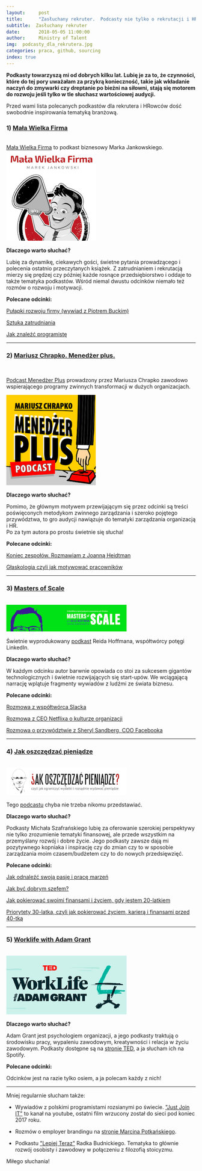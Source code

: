 ```yaml
---
layout:     post
title:      "Zasłuchany rekruter.  Podcasty nie tylko o rekrutacji i HR"
subtitle:  Zasłuchany rekruter
date:       2018-05-05 11:00:00 
author:     Ministry of Talent 
img:  podcasty_dla_rekrutera.jpg
categories: praca, github, sourcing
index: true
---
```


<b>Podkasty towarzyszą mi od dobrych kilku lat. Lubię je za to, że czynności, które do tej pory uważałam za przykrą konieczność, takie jak wkładanie naczyń do zmywarki czy dreptanie po bieżni na siłowni, stają się motorem do rozwoju jeśli tylko w tle słuchasz wartościowej audycji. 
</b>
 
Przed wami lista polecanych podkastów dla rekrutera i HRowców dość swobodnie inspirowania tematyką branżową.

<h3 class="section-heading">1) <u>Mała Wielka Firma</u></h3>

<br>
<a href="https://malawielkafirma.pl/" target="_blank">Mała Wielka Firma</a>  to podkast biznesowy Marka Jankowskiego. 
<img src="/images/mwf.png" class="img-responsive" alt="Picture">

<b>Dlaczego warto słuchać?</b> 

Lubię za dynamikę, ciekawych gości, świetne pytania prowadzącego i polecenia ostatnio przeczytanych książek. Z zatrudnianiem i rekrutacją mierzy się prędzej czy później każde rosnące przedsiębiorstwo i oddaje to także tematyka podkastów.  Wśród niemal dwustu odcinków niemało też rozmów o rozwoju i motywacji.

<b>Polecane odcinki:</b>

<a href="https://malawielkafirma.pl/pulapki-rozwoju-firmy/" target="_blank"> Pułapki rozwoju firmy (wywiad z Piotrem Buckim)</a>

<a href="https://malawielkafirma.pl/sztuka-zatrudniania/" target="_blank">Sztuka zatrudniania </a>

<a href="https://malawielkafirma.pl/jak-znalezc-programiste/" target="_blank"> Jak znaleźć programistę</a>

--------------------------------------------------------------------------------------------------------------------------------------------------

<h3 class="section-heading">2) <u>Mariusz Chrapko. Menedżer plus.</u></h3>
<br>

<a href="http://mariuszchrapko.com/cykl/podcast/" target="_blank">Podcast Menedżer Plus</a> prowadzony przez Mariusza Chrapko zawodowo wspierającego programy zwinnych transformacji w dużych organizacjach.

<img src="/images/menedzer_plus.png" class="img-responsive" alt="Picture">

<b>Dlaczego warto słuchać?</b> 

Pomimo, że głównym motywem przewijającym się przez odcinki są treści poświęconych metodykom zwinnego zarządzania i szeroko pojętego przywództwa, to gro audycji nawiązuje do tematyki zarządzania organizacją i HR.  
Po za tym autora po prostu świetnie się słucha!

<b>Polecane odcinki:</b>
 
<a href="http://mariuszchrapko.com/koniec-zespolow-rozmawiam-joanna-heidtman/" target="_blank"> Koniec zespołów. Rozmawiam z Joanną Heidtman </a>

<a href="http://mariuszchrapko.com/glaskologia-czyli-motywowac-pracownikow/" target="_blank"> Głaskologia czyli jak motywować pracowników </a>
 
--------------------------------------------------------------------------------------------------------------------------------------------------
<h3 class="section-heading">3) <u>Masters of Scale</u></h3>
<br>

<img src="/images/masters_of_scale.png" class="img-responsive" alt="Picture">

Świetnie wyprodukowany <a href="https://mastersofscale.com/" target="_blank">podkast</a> Reida Hoffmana, współtwórcy potęgi LinkedIn. 

<b>Dlaczego warto słuchać?</b> 

W każdym odcinku autor barwnie opowiada co stoi za sukcesem gigantów technologicznych i świetnie rozwijających się start-upów. We wciągającą narrację wplątuje fragmenty wywiadów z ludźmi ze świata biznesu.

<b>Polecane odcinki:</b>

<a href="http://https://mastersofscale.com/stewart-butterfield-the-big-pivot/" target="_blank"> Rozmowa z współtwórca Slacka </a>

<a href="http://https://mastersofscale.com/reed-hastings-culture-shock/" target="_blank"> Rozmowa z CEO Netflixa o kulturze organizacji </a>

<a href="http://https://mastersofscale.com/sheryl-sandberg-lead-lead-again/" target="_blank"> Rozmowa o przywództwie z Sheryl Sandberg, COO Facebooka </a>

--------------------------------------------------------------------------------------------------------------------------------------------------

<h3 class="section-heading">4) <u>Jak oszczędzać pieniądze</u></h3>
<br>

<img src="/images/jak_oszcz.png" class="img-responsive" alt="Picture">

Tego <a href="https://jakoszczedzacpieniadze.pl/podcast" target="_blank">podcastu</a> chyba nie trzeba nikomu przedstawiać. 

<b>Dlaczego warto słuchać?</b> 

Podkasty Michała Szafrańskiego lubię za oferowanie szerokiej perspektywy nie tylko zrozumienie tematyki finansowej, ale przede wszystkim na przemyślany rozwój i dobre życie. Jego podkasty zawsze dają mi pozytywnego kopniaka i inspirację czy do zmian czy to w sposobie zarządzania moim czasem/budżetem czy to do nowych przedsięwzięć. 

<b>Polecane odcinki:</b>


<a href="https://jakoszczedzacpieniadze.pl/jak-odnalezc-swoja-pasje-i-prace-marzen" target="_blank"> Jak odnaleźć swoją pasję i pracę marzeń </a>

<a href="https://jakoszczedzacpieniadze.pl/20-porad-jak-byc-dobrym-szefem 20 porad" target="_blank"> Jak być dobrym szefem? </a>

<a href="https://jakoszczedzacpieniadze.pl/jak-pokierowac-finansami-i-zyciem-w-wieku-20-lat" target="_blank"> Jak pokierować swoimi finansami i życiem, gdy jestem 20-latkiem </a>

<a href="https://jakoszczedzacpieniadze.pl/priorytety-30-latka-zycie-kariera-finanse" target="_blank"> Priorytety 30-latka, czyli jak pokierować życiem, karierą i finansami przed 40-tką </a>

--------------------------------------------------------------------------------------------------------------------------------------------------

<h3 class="section-heading">5) <u>Worklife with Adam Grant</u></h3>
<br>

<img src="/images/adam_grant.png" class="img-responsive" alt="Picture">

<b>Dlaczego warto słuchać?</b> 

Adam Grant jest psychologiem organizacji, a jego podkasty traktują o środowisku pracy, wypaleniu zawodowym, kreatywności i relacja w życiu zawodowym. Podkasty dostępne są na <a href="https://www.ted.com/series/worklife-with-adam-grant" target="_blank"> stronie TED</a>, a ja słucham ich na Spotify.

<b>Polecane odcinki:</b>

Odcinków jest na razie tylko osiem, a ja polecam każdy z nich!

--------------------------------------------------------------------------------------------------------------------------------------------------


Mniej regularnie słucham także: 

- Wywiadów z polskimi programistami rozsianymi po świecie. <a href="https://www.youtube.com/channel/UCYG1Pkg1jbnYxfJvM-1K5yg" target="_blank"> "Just Join IT"</a> to kanał na youtube, ostatni film wrzucony został do sieci pod koniec 2017 roku. 

- Rozmów o employer brandingu na <a href="http://potkanski.pl/" target="_blank"> stronie Marcina Potkańskiego</a>.  

- Podkastu <a href="https://player.fm/series/podcast-lepiej-teraz-1837728" target="_blank"> "Lepiej Teraz"</a> Radka Budnickiego. Tematyka to głównie rozwój osobisty i zawodowy w połączeniu z filozofią stoicyzmu. 


Miłego słuchania! 